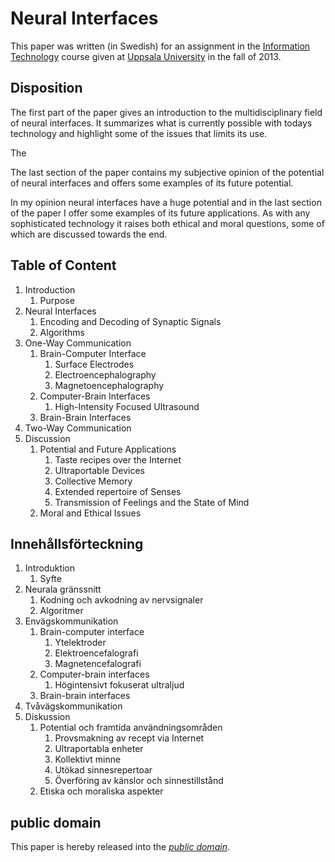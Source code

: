 Neural Interfaces
=================

This paper was written (in Swedish) for an assignment in the
[Information Technology][] course given at [Uppsala University][] in the fall of
2013.

[Information Technology]: https://www.uu.se/en/admissions/master/selma/kursplan/?kKod=1DT051
[Uppsala University]: https://www.uu.se/

Disposition
-----------

The first part of the paper gives an introduction to the multidisciplinary field
of neural interfaces. It summarizes what is currently possible with todays
technology and highlight some of the issues that limits its use.

The

The last section of the paper contains my subjective opinion of the potential of
neural interfaces and offers some examples of its future potential.

In my opinion neural interfaces have a huge potential and in the last section of
the paper I offer some examples of its future applications. As with any
sophisticated technology it raises both ethical and moral questions, some of
which are discussed towards the end.

Table of Content
----------------

1. Introduction
	1. Purpose
2. Neural Interfaces
	1. Encoding and Decoding of Synaptic Signals
	2. Algorithms
3. One-Way Communication
	1. Brain-Computer Interface
		1. Surface Electrodes
		2. Electroencephalography
		3. Magnetoencephalography
	2. Computer-Brain Interfaces
		1. High-Intensity Focused Ultrasound
	3. Brain-Brain Interfaces
4. Two-Way Communication
5. Discussion
	1. Potential and Future Applications
		1. Taste recipes over the Internet
		2. Ultraportable Devices
		3. Collective Memory
		4. Extended repertoire of Senses
		5. Transmission of Feelings and the State of Mind
	2. Moral and Ethical Issues

Innehållsförteckning
--------------------

1. Introduktion
	1. Syfte
2. Neurala gränssnitt
	1. Kodning och avkodning av nervsignaler
	2. Algoritmer
3. Envägskommunikation
	1. Brain-computer interface
		1. Ytelektroder
		2. Elektroencefalografi
		3. Magnetencefalografi
	2. Computer-brain interfaces
		1. Högintensivt fokuserat ultraljud
	3. Brain-brain interfaces
4. Tvåvägskommunikation
5. Diskussion
	1. Potential och framtida användningsområden
		1. Provsmakning av recept via Internet
		2. Ultraportabla enheter
		3. Kollektivt minne
		4. Utökad sinnesrepertoar
		5. Överföring av känslor och sinnestillstånd
	2. Etiska och moraliska aspekter

public domain
-------------

This paper is hereby released into the *[public domain][]*.

[public domain]: https://creativecommons.org/publicdomain/zero/1.0/
